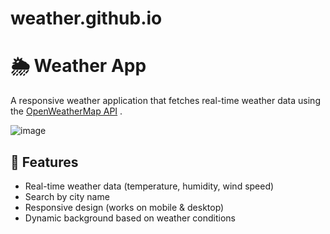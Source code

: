 # weather.github.io

# 🌦️ Weather App  

A responsive weather application that fetches real-time weather data using the [OpenWeatherMap API](https://openweathermap.org/api) .  

![image](https://github.com/user-attachments/assets/23f9c1d4-d278-44a8-9ba3-c85707a62d57)


## 🔧 Features  
- Real-time weather data (temperature, humidity, wind speed)  
- Search by city name  
- Responsive design (works on mobile & desktop)  
- Dynamic background based on weather conditions  
